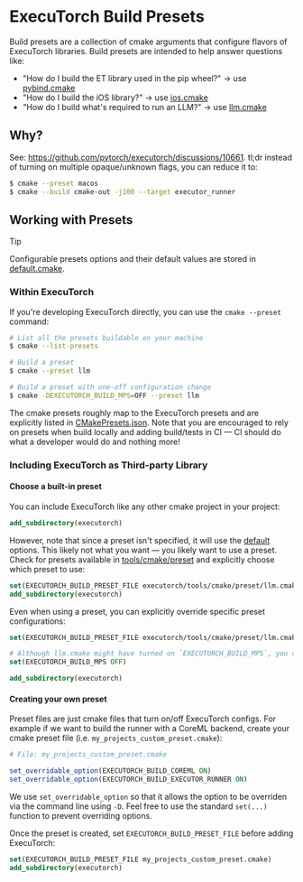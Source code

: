 # ExecuTorch Build Presets

Build presets are a collection of cmake arguments that configure flavors of ExecuTorch libraries. Build presets are intended to help answer questions like:

- "How do I build the ET library used in the pip wheel?" → use [pybind.cmake](./pybind.cmake)
- "How do I build the iOS library?" → use [ios.cmake](./ios.cmake)
- "How do I build what's required to run an LLM?" → use [llm.cmake](./llm.cmake)

## Why?

See: https://github.com/pytorch/executorch/discussions/10661. tl;dr instead of turning on multiple opaque/unknown flags, you can reduce it to:

```bash
$ cmake --preset macos
$ cmake --build cmake-out -j100 --target executor_runner
```

## Working with Presets

> [!TIP]
> Configurable presets options and their default values are stored in [default.cmake](./default.cmake).

### Within ExecuTorch

If you're developing ExecuTorch directly, you can use the `cmake --preset` command:

```bash
# List all the presets buildable on your machine
$ cmake --list-presets

# Build a preset
$ cmake --preset llm

# Build a preset with one-off configuration change
$ cmake -DEXECUTORCH_BUILD_MPS=OFF --preset llm
```

The cmake presets roughly map to the ExecuTorch presets and are explicitly listed in [CMakePresets.json](../../../CMakePresets.json). Note that you are encouraged to rely on presets when build locally and adding build/tests in CI — CI should do what a developer would do and nothing more!

### Including ExecuTorch as Third-party Library

#### Choose a built-in preset

You can include ExecuTorch like any other cmake project in your project:
```cmake
add_subdirectory(executorch)
```
However, note that since a preset isn't specified, it will use the [default](./default.cmake) options. This likely not what you want — you likely want to use a preset. Check for presets available in [tools/cmake/preset](.) and explicitly choose which preset to use:

```cmake
set(EXECUTORCH_BUILD_PRESET_FILE executorch/tools/cmake/preset/llm.cmake)
add_subdirectory(executorch)
```

Even when using a preset, you can explicitly override specific preset configurations:

```cmake
set(EXECUTORCH_BUILD_PRESET_FILE executorch/tools/cmake/preset/llm.cmake)

# Although llm.cmake might have turned on `EXECUTORCH_BUILD_MPS`, you can turn if off
set(EXECUTORCH_BUILD_MPS OFF)

add_subdirectory(executorch)
```

#### Creating your own preset

Preset files are just cmake files that turn on/off ExecuTorch configs. For example if we want to build the runner with a CoreML backend, create your cmake preset file (i.e. `my_projects_custom_preset.cmake`):

```cmake
# File: my_projects_custom_preset.cmake

set_overridable_option(EXECUTORCH_BUILD_COREML ON)
set_overridable_option(EXECUTORCH_BUILD_EXECUTOR_RUNNER ON)
```

We use `set_overridable_option` so that it allows the option to be overriden via the command line using `-D`. Feel free to use the standard `set(...)` function to prevent overriding options.

Once the preset is created, set `EXECUTORCH_BUILD_PRESET_FILE` before adding ExecuTorch:

```cmake
set(EXECUTORCH_BUILD_PRESET_FILE my_projects_custom_preset.cmake)
add_subdirectory(executorch)
```
